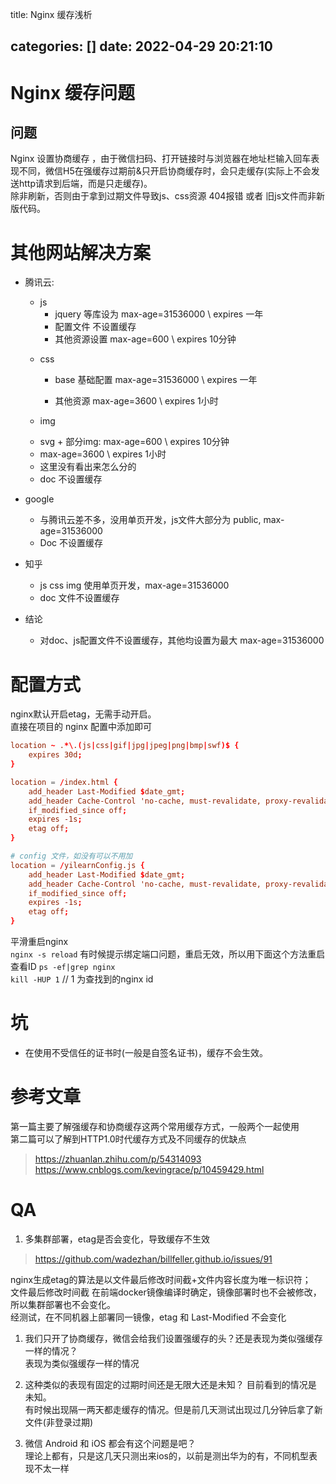 title: Nginx 缓存浅析

categories: []
date: 2022-04-29 20:21:10
---
# Nginx 缓存问题

## 问题
Nginx 设置协商缓存 ，由于微信扫码、打开链接时与浏览器在地址栏输入回车表现不同，微信H5在强缓存过期前&只开启协商缓存时，会只走缓存(实际上不会发送http请求到后端，而是只走缓存)。  
除非刷新，否则由于拿到过期文件导致js、css资源 404报错 或者 旧js文件而非新版代码。


<!--more-->

# 其他网站解决方案
* 腾讯云: 

  - js 
    - jquery 等库设为 max-age=31536000 \ expires 一年
    - 配置文件 不设置缓存
    - 其他资源设置 max-age=600 \ expires 10分钟

  * css 

    - base 基础配置 max-age=31536000 \ expires 一年

    - 其他资源 max-age=3600 \ expires 1小时

  *  img

    - svg + 部分img:  max-age=600  \ expires 10分钟
    - max-age=3600 \ expires 1小时
    - 这里没有看出来怎么分的

  * doc 不设置缓存

* google

  - 与腾讯云差不多，没用单页开发，js文件大部分为 public, max-age=31536000
  - Doc 不设置缓存

* 知乎

  - js css img 使用单页开发，max-age=31536000
  - doc 文件不设置缓存

* 结论 

  - 对doc、js配置文件不设置缓存，其他均设置为最大 max-age=31536000

# 配置方式
nginx默认开启etag，无需手动开启。  
直接在项目的 nginx 配置中添加即可
```conf
location ~ .*\.(js|css|gif|jpg|jpeg|png|bmp|swf)$ {
    expires 30d;
}

location = /index.html {
    add_header Last-Modified $date_gmt;
    add_header Cache-Control 'no-cache, must-revalidate, proxy-revalidate, max-age=0';
    if_modified_since off;
    expires -1s;
    etag off;
}

# config 文件，如没有可以不用加
location = /yilearnConfig.js {
    add_header Last-Modified $date_gmt;
    add_header Cache-Control 'no-cache, must-revalidate, proxy-revalidate, max-age=0';
    if_modified_since off;
    expires -1s;
    etag off;
}
```
平滑重启nginx  
`nginx -s reload` 有时候提示绑定端口问题，重启无效，所以用下面这个方法重启  
查看ID `ps -ef|grep nginx`  
`kill -HUP 1` // 1 为查找到的nginx id

# 坑
* 在使用不受信任的证书时(一般是自签名证书)，缓存不会生效。


# 参考文章
第一篇主要了解强缓存和协商缓存这两个常用缓存方式，一般两个一起使用  
第二篇可以了解到HTTP1.0时代缓存方式及不同缓存的优缺点

> https://zhuanlan.zhihu.com/p/54314093  
> https://www.cnblogs.com/kevingrace/p/10459429.html


# QA
1. 多集群部署，etag是否会变化，导致缓存不生效   
> https://github.com/wadezhan/billfeller.github.io/issues/91  

nginx生成etag的算法是以文件最后修改时间截+文件内容长度为唯一标识符；  
文件最后修改时间截 在前端docker镜像编译时确定，镜像部署时也不会被修改，所以集群部署也不会变化。  
经测试，在不同机器上部署同一镜像，etag 和 Last-Modified 不会变化  


1. 我们只开了协商缓存，微信会给我们设置强缓存的头？还是表现为类似强缓存一样的情况？   
表现为类似强缓存一样的情况  


1. 这种类似的表现有固定的过期时间还是无限大还是未知？
目前看到的情况是 未知。  
有时候出现隔一两天都走缓存的情况。但是前几天测试出现过几分钟后拿了新文件(非登录过期)   


1. 微信 Android 和 iOS 都会有这个问题是吧？  
理论上都有，只是这几天只测出来ios的，以前是测出华为的有，不同机型表现不太一样  



